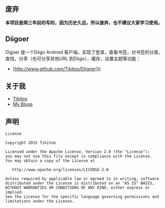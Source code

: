 
## 废弃
**本项目是两三年前的写的，因为历史久远，所以废弃，也不建议大家学习使用。**

## Diigoer
Digoer 是一个Diigo Android 客户端，实现了登录，查看书签，对书签的分类，查找，分享（也可分享其他URL 到Diigo），缓存，设置主题等功能：
- [http://www.github.com/Tikitoo/Diigoer]()


## 关于我
- [Tikitoo](http://www.zhihu.com/Tikitoo)
- [My Blogs](http://tikitoo.github.io/blog)

## 声明
```
License

Copyright 2015 Tikitoo

Licensed under the Apache License, Version 2.0 (the "License");
you may not use this file except in compliance with the License.
You may obtain a copy of the License at

   http://www.apache.org/licenses/LICENSE-2.0

Unless required by applicable law or agreed to in writing, software
distributed under the License is distributed on an "AS IS" BASIS,
WITHOUT WARRANTIES OR CONDITIONS OF ANY KIND, either express or implied.
See the License for the specific language governing permissions and
limitations under the License.
```
